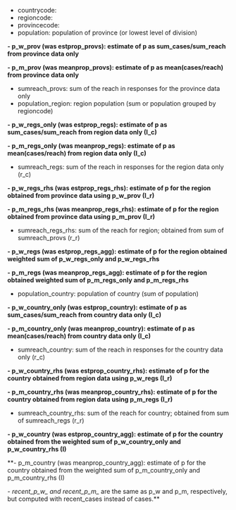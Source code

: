 
- countrycode: 
- regioncode:
- provincecode:
- population: population of province (or lowest level of division)

**- p_w_prov (was estprop_provs): estimate of p as sum_cases/sum_reach from province data only**

**- p_m_prov (was meanprop_provs): estimate of p as mean(cases/reach) from province data only**

- sumreach_provs: sum of the reach in responses for the province data only
- population_region: region population (sum or population grouped by regioncode)

**- p_w_regs_only (was estprop_regs): estimate of p as sum_cases/sum_reach from region data only (I_c)**

**- p_m_regs_only (was meanprop_regs): estimate of p as mean(cases/reach) from region data only (I_c)**

- sumreach_regs: sum of the reach in responses for the region data only (r_c)

**- p_w_regs_rhs (was estprop_regs_rhs): estimate of p for the region obtained from province data using p_w_prov (I_r)**

**- p_m_regs_rhs (was meanprop_regs_rhs): estimate of p for the region obtained from province data using p_m_prov (I_r)**

- sumreach_regs_rhs: sum of the reach for region; obtained from sum of sumreach_provs (r_r)

**- p_w_regs (was estprop_regs_agg):  estimate of p for the region obtained weighted sum of p_w_regs_only and p_w_regs_rhs**

**- p_m_regs (was meanprop_regs_agg): estimate of p for the region obtained weighted sum of p_m_regs_only and p_m_regs_rhs**

- population_country: population of country (sum of population)

**- p_w_country_only (was estprop_country):  estimate of p as sum_cases/sum_reach from country data only (I_c)**

**- p_m_country_only (was meanprop_country): estimate of p as mean(cases/reach) from country data only (I_c)**

- sumreach_country: sum of the reach in responses for the country data only (r_c)

**- p_w_country_rhs (was estprop_country_rhs): estimate of p for the country obtained from region data using p_w_regs (I_r)**

**- p_m_country_rhs (was meanprop_country_rhs): estimate of p for the country obtained from region data using p_m_regs (I_r)**

- sumreach_country_rhs: sum of the reach for country; obtained from sum of sumreach_regs (r_r)

**- p_w_country (was estprop_country_agg): estimate of p for the country obtained from the weighted sum of p_w_country_only and p_w_country_rhs (I)**

**- p_m_country (was meanprop_country_agg): estimate of p for the country obtained from the weighted sum of p_m_country_only and p_m_country_rhs (I)

**- recent_p_w_* and recent_p_m_* are the same as p_w and p_m, respectively, but computed with recent_cases instead of cases.**

